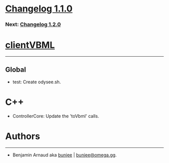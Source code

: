 # [Changelog 1.1.0](https://omega.gg/MotionMonkey/changes/1.1.0.html)

### Next: [Changelog 1.2.0](1.2.0.html)

# [clientVBML](https://omega.gg/clientVBML)
---

## Global

- test: Create odysee.sh.


# C++

- ControllerCore: Update the 'toVbml' calls.


# Authors
---

- Benjamin Arnaud aka [bunjee](https://bunjee.me) | <bunjee@omega.gg>.
